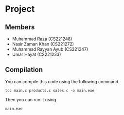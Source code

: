 # Project
## Members
- Muhammad Raza (CS221248)
- Nasir Zaman Khan (CS221272)
- Muhammad Rayyan Ayub (CS221247)
- Umar Hayat (CS221233)

## Compilation
You can compile this code using the following command.
```
tcc main.c products.c sales.c -o main.exe
```
Then you can run it using
```
main.exe
```
